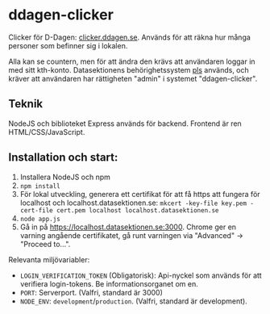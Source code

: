 # ddagen-clicker
Clicker för D-Dagen: [clicker.ddagen.se](http://clicker.ddagen.se). Används för att räkna hur många personer som befinner sig i lokalen.

Alla kan se countern, men för att ändra den krävs att användaren loggar in med sitt kth-konto. Datasektionens behörighetssystem [pls](https://pls.datasektionen.se) används, och kräver att användaren har rättigheten "admin" i systemet "ddagen-clicker".

## Teknik
NodeJS och biblioteket Express används för backend. Frontend är ren HTML/CSS/JavaScript.

## Installation och start:

1. Installera NodeJS och npm
2. `npm install`
3. För lokal utveckling, generera ett certifikat för att få https att fungera för localhost och localhost.datasektionen.se:
   `mkcert -key-file key.pem -cert-file cert.pem localhost localhost.datasektionen.se`
4. `node app.js`
5. Gå in på https://localhost.datasektionen.se:3000. Chrome ger en varning angående certifikatet, gå runt varningen via "Advanced" -> "Proceed to...".

Relevanta miljövariabler:

* `LOGIN_VERIFICATION_TOKEN` (Obligatorisk): Api-nyckel som används för att verifiera login-tokens. Be informationsorganet om en.
* `PORT`: Serverport. (Valfri, standard är 3000)
* `NODE_ENV`: `development`/`production`. (Valfri, standard är development).



